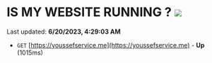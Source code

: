 # IS MY WEBSITE RUNNING ? [![](https://img.shields.io/static/v1?label=Sponsor&message=%E2%9D%A4&logo=GitHub&color=%23fe8e86)](https://github.com/sponsors/<username>)

Last updated: **6/20/2023, 4:29:03 AM**

- `GET` [https://youssefservice.me](https://youssefservice.me) - **Up** (1015ms)
